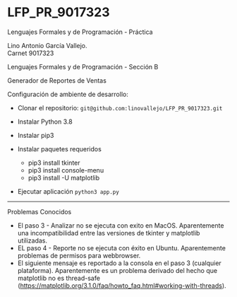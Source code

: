 # LFP_PR_9017323

Lenguajes Formales y de Programación - Práctica

Lino Antonio García Vallejo.  
Carnet 9017323

Lenguajes Formales y de Programación - Sección B

Generador de Reportes de Ventas

Configuración de ambiente de desarrollo:

* Clonar el repositorio:
```git@github.com:linovallejo/LFP_PR_9017323.git```
* Instalar Python 3.8
* Instalar pip3

* Instalar paquetes requeridos

  * pip3 install tkinter
  * pip3 install console-menu
  * pip3 install -U matplotlib

* Ejecutar aplicación
  ```python3 app.py```

-----------------------------------------------------
  Problemas Conocidos
  * El paso 3 - Analizar no se ejecuta con exito en MacOS. Aparentemente una incompatibilidad entre las versiones de tkinter y matplotlib utilizadas.
  * EL paso 4 - Reporte no se ejecuta con éxito en Ubuntu. Aparentemente problemas de permisos para webbrowser. 
  * El siguiente mensaje es reportado a la consola en el paso 3 (cualquier plataforma).  Aparentemente es un problema derivado del hecho que matplotlib no es thread-safe (https://matplotlib.org/3.1.0/faq/howto_faq.html#working-with-threads).
